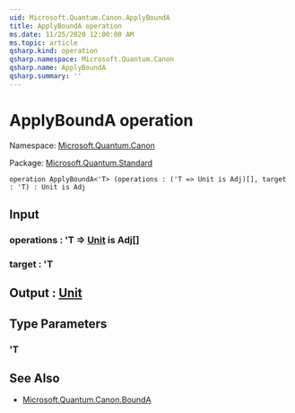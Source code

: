 ```yaml
---
uid: Microsoft.Quantum.Canon.ApplyBoundA
title: ApplyBoundA operation
ms.date: 11/25/2020 12:00:00 AM
ms.topic: article
qsharp.kind: operation
qsharp.namespace: Microsoft.Quantum.Canon
qsharp.name: ApplyBoundA
qsharp.summary: ''
---
```


# ApplyBoundA operation

Namespace: [Microsoft.Quantum.Canon](xref:Microsoft.Quantum.Canon)

Package: [Microsoft.Quantum.Standard](https://nuget.org/packages/Microsoft.Quantum.Standard)




```qsharp
operation ApplyBoundA<'T> (operations : ('T => Unit is Adj)[], target : 'T) : Unit is Adj
```


## Input

### operations : 'T => [Unit](xref:microsoft.quantum.user-guide.language.types)  is Adj[]




### target : 'T





## Output : [Unit](xref:microsoft.quantum.user-guide.language.types)



## Type Parameters

### 'T



## See Also

- [Microsoft.Quantum.Canon.BoundA](xref:Microsoft.Quantum.Canon.BoundA)